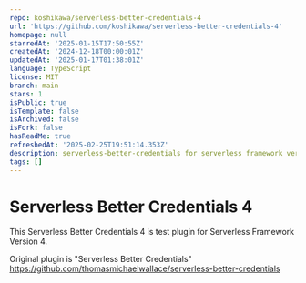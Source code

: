 ```yaml
---
repo: koshikawa/serverless-better-credentials-4
url: 'https://github.com/koshikawa/serverless-better-credentials-4'
homepage: null
starredAt: '2025-01-15T17:50:55Z'
createdAt: '2024-12-18T00:00:01Z'
updatedAt: '2025-01-17T01:38:01Z'
language: TypeScript
license: MIT
branch: main
stars: 1
isPublic: true
isTemplate: false
isArchived: false
isFork: false
hasReadMe: true
refreshedAt: '2025-02-25T19:51:14.353Z'
description: serverless-better-credentials for serverless framework version 4
tags: []
---
```


# Serverless Better Credentials 4

This Serverless Better Credentials 4 is test plugin for Serverless Framework Version 4.

Original plugin is "Serverless Better Credentials"
https://github.com/thomasmichaelwallace/serverless-better-credentials

